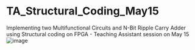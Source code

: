 # TA_Structural_Coding_May15
Implementing two Multifunctional Circuits and N-Bit Ripple Carry Adder using Structural coding on FPGA - Teaching Assistant session on May 15
![image](https://github.com/ali-rb/TA_Structural_Coding_May15/assets/152975910/7558ba06-a318-41df-a30d-43fc1d51212f)
